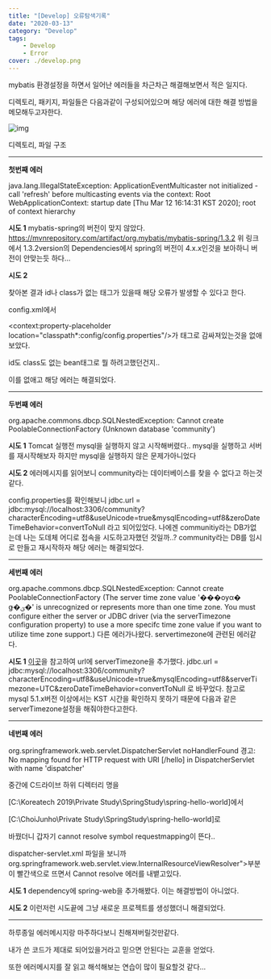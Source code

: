 ```yaml
---
title: "[Develop] 오류탐색기록"
date: "2020-03-13"
category: "Develop"
tags:
    - Develop
    - Error
cover: ./develop.png
---
```


mybatis 환경설정을 하면서 일어난 에러들을 차근차근 해결해보면서 적은 일지다.

디렉토리, 패키지, 파일들은 다음과같이 구성되어있으며 해당 에러에 대한 해결 방법을 메모해두고자한다.

![img](https://blog.kakaocdn.net/dn/c7dMjB/btqCJl0Ai9b/iN6z2jOSR9nhDWZse1kkG0/img.png)

디렉토리, 파일 구조



------

**첫번째 에러**

java.lang.IllegalStateException: ApplicationEventMulticaster not initialized - call 'refresh' before multicasting events via the context: Root WebApplicationContext: startup date [Thu Mar 12 16:14:31 KST 2020]; root of context hierarchy



**시도 1**
mybatis-spring의 버전이 맞지 않았다. 
https://mvnrepository.com/artifact/org.mybatis/mybatis-spring/1.3.2 
위 링크에서 1.3.2version의 Dependencies에서 spring의 버전이 4.x.x인것을 보아하니 버전이 안맞는듯 하다...



**시도 2**

찾아본 결과 id나 class가 없는 태그가 있을때 해당 오류가 발생할 수 있다고 한다.



config.xml에서

<context:property-placeholder location="classpath*:config/config.properties"/>가 <bean> 태그로 감싸져있는것을 없애보았다.

id도 class도 없는 bean태그로 뭘 하려고했던건지..

이를 없애고 해당 에러는 해결되었다.

------

**두번째 에러**

org.apache.commons.dbcp.SQLNestedException: Cannot create PoolableConnectionFactory (Unknown database 'community')



**시도 1**
Tomcat 실행전 mysql을 실행하지 않고 시작해버렸다.. mysql을 실행하고 서버를 재시작해보자 
하지만 mysql을 실행하지 않은 문제가아니었다



**시도 2**
에러메시지를 읽어보니 community라는 데이터베이스를 찾을 수 없다고 하는것 같다.

config.properties를 확인해보니 
jdbc.url = jdbc:mysql://localhost:3306/community?characterEncoding=utf8&useUnicode=true&mysqlEncoding=utf8&zeroDateTimeBehavior=convertToNull 
라고 되어있었다. 
나에겐 communitiy라는 DB가없는데 나는 도데체 어디로 접속을 시도하고자했던 것일까..? 
community라는 DB를 임시로 만들고 재시작하자 해당 에러는 해결되었다.

 

------

**세번째 에러**


org.apache.commons.dbcp.SQLNestedException: Cannot create PoolableConnectionFactory (The server time zone value '���ѹα� ǥ�ؽ�' is unrecognized or represents more than one time zone. You must configure either the server or JDBC driver (via the serverTimezone configuration property) to use a more specifc time zone value if you want to utilize time zone support.) 
다른 에러가나왔다. servertimezone에 관련된 에러같다.



**시도 1**
[이곳](https://yenaworldblog.wordpress.com/2018/01/24/java-mysql-연동시-발생하는-에러-모음/)을 참고하여 url에 serverTimezone을 추가했다. 
jdbc.url = jdbc:mysql://localhost:3306/community?characterEncoding=utf8&useUnicode=true&mysqlEncoding=utf8&serverTimezone=UTC&zeroDateTimeBehavior=convertToNull 
로 바꾸었다. 
참고로 mysql 5.1.x버전 이상에서는 KST 시간을 확인하지 못하기 때문에 다음과 같은 serverTimezone설정을 해줘야한다고한다. 



------

**네번째 에러**

org.springframework.web.servlet.DispatcherServlet noHandlerFound 
경고: No mapping found for HTTP request with URI [/hello] in DispatcherServlet with name 'dispatcher' 

중간에 C드라이브 하위 디렉터리 명을 

[C:\Koreatech 2019\Private Study\SpringStudy\spring-hello-world]에서

[C:\ChoiJunho\Private Study\SpringStudy\spring-hello-world]로

바꿨더니 갑자기 cannot resolve symbol requestmapping이 뜬다..

dispatcher-servlet.xml 파일을 보니까 
org.springframework.web.servlet.view.InternalResourceViewResolver">부분이 빨간색으로 뜨면서 Cannot resolve 에러를 내뱉고있다.



**시도 1**
dependency에 spring-web을 추가해봤다.
이는 해결방법이 아니었다.



**시도 2**
이런저런 시도끝에 그냥 새로운 프로젝트를 생성했더니 해결되었다.

------

하루종일 에러메시지랑 마주하다보니 친해져버릴것만같다.

내가 쓴 코드가 제대로 되어있을거라고 믿으면 안된다는 교훈을 얻었다.

또한 에러메시지를 잘 읽고 해석해보는 연습이 많이 필요할것 같다...